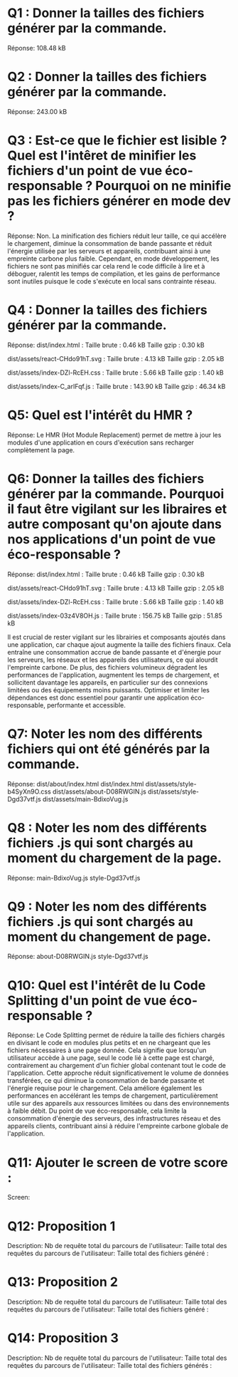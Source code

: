 # Q1 : Donner la tailles des fichiers générer par la commande.
Réponse: 108.48 kB

# Q2 : Donner la tailles des fichiers générer par la commande.
Réponse: 243.00 kB

# Q3 : Est-ce que le fichier est lisible ? Quel est l'intêret de minifier les fichiers d'un point de vue éco-responsable ? Pourquoi on ne minifie pas les fichiers générer en mode dev ?
Réponse: Non. La minification des fichiers réduit leur taille, ce qui accélère le chargement, diminue la consommation de bande passante et réduit l'énergie utilisée par les serveurs et appareils, contribuant ainsi à une empreinte carbone plus faible. Cependant, en mode développement, les fichiers ne sont pas minifiés car cela rend le code difficile à lire et à déboguer, ralentit les temps de compilation, et les gains de performance sont inutiles puisque le code s'exécute en local sans contrainte réseau.

# Q4 : Donner la tailles des fichiers générer par la commande.
Réponse:
dist/index.html :
Taille brute : 0.46 kB
Taille gzip : 0.30 kB

dist/assets/react-CHdo91hT.svg :
Taille brute : 4.13 kB
Taille gzip : 2.05 kB

dist/assets/index-DZl-RcEH.css :
Taille brute : 5.66 kB
Taille gzip : 1.40 kB

dist/assets/index-C_arIFqf.js :
Taille brute : 143.90 kB
Taille gzip : 46.34 kB

# Q5: Quel est l'intérêt du HMR ?
Réponse: Le HMR (Hot Module Replacement) permet de mettre à jour les modules d'une application en cours d'exécution sans recharger complètement la page.

# Q6: Donner la tailles des fichiers générer par la commande. Pourquoi il faut être vigilant sur les libraires et autre composant qu'on ajoute dans nos applications d'un point de vue éco-responsable ?
Réponse:
dist/index.html :
Taille brute : 0.46 kB
Taille gzip : 0.30 kB

dist/assets/react-CHdo91hT.svg :
Taille brute : 4.13 kB
Taille gzip : 2.05 kB

dist/assets/index-DZl-RcEH.css :
Taille brute : 5.66 kB
Taille gzip : 1.40 kB

dist/assets/index-03z4V8OH.js :
Taille brute : 156.75 kB
Taille gzip : 51.85 kB

Il est crucial de rester vigilant sur les librairies et composants ajoutés dans une application, car chaque ajout augmente la taille des fichiers finaux. Cela entraîne une consommation accrue de bande passante et d'énergie pour les serveurs, les réseaux et les appareils des utilisateurs, ce qui alourdit l'empreinte carbone. De plus, des fichiers volumineux dégradent les performances de l'application, augmentent les temps de chargement, et sollicitent davantage les appareils, en particulier sur des connexions limitées ou des équipements moins puissants. Optimiser et limiter les dépendances est donc essentiel pour garantir une application éco-responsable, performante et accessible.

# Q7: Noter les nom des différents fichiers qui ont été générés par la commande.
Réponse:
dist/about/index.html
dist/index.html
dist/assets/style-b4SyXn9O.css
dist/assets/about-D08RWGIN.js
dist/assets/style-Dgd37vtf.js
dist/assets/main-BdixoVug.js

# Q8 : Noter les nom des différents fichiers .js qui sont chargés au moment du chargement de la page.
Réponse:
main-BdixoVug.js
style-Dgd37vtf.js

# Q9 : Noter les nom des différents fichiers .js qui sont chargés au moment du changement de page.
Réponse:
about-D08RWGIN.js
style-Dgd37vtf.js


# Q10: Quel est l'intérêt de lu Code Splitting d'un point de vue éco-responsable ?
Réponse:
Le Code Splitting permet de réduire la taille des fichiers chargés en divisant le code en modules plus petits et en ne chargeant que les fichiers nécessaires à une page donnée. Cela signifie que lorsqu'un utilisateur accède à une page, seul le code lié à cette page est chargé, contrairement au chargement d'un fichier global contenant tout le code de l'application. Cette approche réduit significativement le volume de données transférées, ce qui diminue la consommation de bande passante et l'énergie requise pour le chargement. Cela améliore également les performances en accélérant les temps de chargement, particulièrement utile sur des appareils aux ressources limitées ou dans des environnements à faible débit. Du point de vue éco-responsable, cela limite la consommation d'énergie des serveurs, des infrastructures réseau et des appareils clients, contribuant ainsi à réduire l'empreinte carbone globale de l'application.


# Q11: Ajouter le screen de votre score :
Screen:


# Q12:  Proposition 1
Description:
Nb de requête total du parcours de l'utilisateur:
Taille total des requêtes du parcours de l'utilisateur:
Taille total des fichiers généré :

# Q13:  Proposition 2
Description:
Nb de requête total du parcours de l'utilisateur:
Taille total des requêtes du parcours de l'utilisateur:
Taille total des fichiers généré :

# Q14:  Proposition 3
Description:
Nb de requête total du parcours de l'utilisateur:
Taille total des requêtes du parcours de l'utilisateur:
Taille total des fichiers générés :